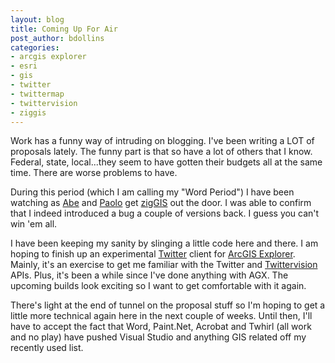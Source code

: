 ```yaml
---
layout: blog
title: Coming Up For Air
post_author: bdollins
categories:
- arcgis explorer
- esri
- gis
- twitter
- twittermap
- twittervision
- ziggis
---
```


Work has a funny way of intruding on blogging. I've been writing a LOT of proposals lately. The funny part is that so have a lot of others that I know. Federal, state, local...they seem to have gotten their budgets all at the same time. There are worse problems to have.

During this period (which I am calling my "Word Period") I have been watching as <a href="http://abegillespie.blogspot.com">Abe</a> and <a href="http://www.paolocorti.net">Paolo</a> get <a href="http://obtusesoft.com">zigGIS</a> out the door. I was able to confirm that I indeed introduced a bug a couple of versions back. I guess you can't win 'em all.

I have been keeping my sanity by slinging a little code here and there. I am hoping to finish up an experimental <a href="http://twitter.com">Twitter</a> client for <a href="http://www.esri.com/software/arcgis/explorer/index.html">ArcGIS Explorer</a>. Mainly, it's an exercise to get me familiar with the Twitter and <a href="http://twittervision.com/">Twittervision</a> APIs. Plus, it's been a while since I've done anything with AGX. The upcoming builds look exciting so I want to get comfortable with it again.

There's light at the end of tunnel on the proposal stuff so I'm hoping to get a little more technical again here in the next couple of weeks. Until then, I'll have to accept the fact that Word, Paint.Net, Acrobat and Twhirl (all work and no play) have pushed Visual Studio and anything GIS related off my recently used list.